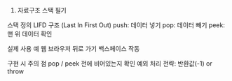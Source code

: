 1. 자료구조 스택 필기

스택 정의
LIFD 구조 (Last In First Out)
push: 데이터 넣기
pop: 데이터 빼기
peek: 맨 위 데이터 확인

실제 사용 예
웹 브라우저 뒤로 가기
백스페이스 작동

구현 시 주의 점
pop / peek 전에 비어있는지 확인
예외 처리 전략: 반환값(-1) or throw
